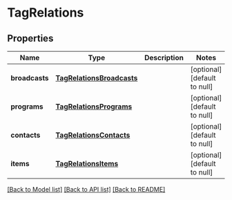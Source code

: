 # TagRelations

## Properties
Name | Type | Description | Notes
------------ | ------------- | ------------- | -------------
**broadcasts** | [**TagRelationsBroadcasts**](TagRelationsBroadcasts.md) |  | [optional] [default to null]
**programs** | [**TagRelationsPrograms**](TagRelationsPrograms.md) |  | [optional] [default to null]
**contacts** | [**TagRelationsContacts**](TagRelationsContacts.md) |  | [optional] [default to null]
**items** | [**TagRelationsItems**](TagRelationsItems.md) |  | [optional] [default to null]

[[Back to Model list]](../README.md#documentation-for-models) [[Back to API list]](../README.md#documentation-for-api-endpoints) [[Back to README]](../README.md)


